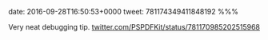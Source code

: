 date: 2016-09-28T16:50:53+0000
tweet: 781174349411848192
%%%

Very neat debugging tip. [twitter.com/PSPDFKit/status/781170985202515968](https://twitter.com/PSPDFKit/status/781170985202515968)
